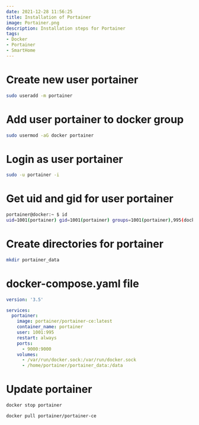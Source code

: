 ```yaml
---
date: 2021-12-28 11:56:25
title: Installation of Portainer
image: Portainer.png
description: Installation steps for Portainer
tags: 
- Docker
- Portainer
- SmartHome
---
```


# Create new user portainer

~~~bash
sudo useradd -m portainer
~~~

# Add user portainer to docker group

~~~bash
sudo usermod -aG docker portainer
~~~

# Login as user portainer

~~~bash
sudo -u portainer -i
~~~

# Get uid and gid for user portainer

~~~bash
portainer@docker:~ $ id
uid=1001(portainer) gid=1001(portainer) groups=1001(portainer),995(docker)
~~~

# Create directories for portainer

~~~bash
mkdir portainer_data
~~~

# docker-compose.yaml file

~~~yaml
version: '3.5'

services:
  portainer:
    image: portainer/portainer-ce:latest
    container_name: portainer
    user: 1001:995
    restart: always
    ports:
      - 9000:9000
    volumes:
      - /var/run/docker.sock:/var/run/docker.sock
      - /home/portainer/portainer_data:/data
~~~

# Update portainer

~~~bash
docker stop portainer

docker pull portainer/portainer-ce
~~~
